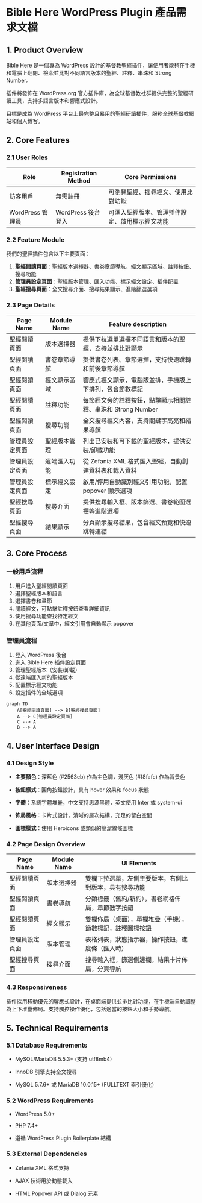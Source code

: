 # Bible Here WordPress Plugin 產品需求文檔

## 1. Product Overview

Bible Here 是一個專為 WordPress 設計的基督教聖經插件，讓使用者能夠在手機和電腦上翻閱、檢索並比對不同語言版本的聖經、註釋、串珠和 Strong Number。

插件將發佈在 WordPress.org 官方插件庫，為全球基督教社群提供完整的聖經研讀工具，支持多語言版本和響應式設計。

目標是成為 WordPress 平台上最完整且易用的聖經研讀插件，服務全球基督教網站和個人博客。

## 2. Core Features

### 2.1 User Roles

| Role          | Registration Method | Core Permissions        |
| ------------- | ------------------- | ----------------------- |
| 訪客用戶          | 無需註冊                | 可瀏覽聖經、搜尋經文、使用比對功能       |
| WordPress 管理員 | WordPress 後台登入      | 可匯入聖經版本、管理插件設定、啟用標示經文功能 |

### 2.2 Feature Module

我們的聖經插件包含以下主要頁面：

1. **聖經閱讀頁面**：聖經版本選擇器、書卷章節導航、經文顯示區域、註釋按鈕、搜尋功能
2. **管理員設定頁面**：聖經版本管理、匯入功能、標示經文設定、插件配置
3. **聖經搜尋頁面**：全文搜尋介面、搜尋結果顯示、進階篩選選項

### 2.3 Page Details

| Page Name | Module Name | Feature description                   |
| --------- | ----------- | ------------------------------------- |
| 聖經閱讀頁面    | 版本選擇器       | 提供下拉選單選擇不同語言和版本的聖經，支持並排比對顯示           |
| 聖經閱讀頁面    | 書卷章節導航      | 提供書卷列表、章節選擇，支持快速跳轉和前後章節導航             |
| 聖經閱讀頁面    | 經文顯示區域      | 響應式經文顯示，電腦版並排，手機版上下排列，包含節數標記          |
| 聖經閱讀頁面    | 註釋功能        | 每節經文旁的註釋按鈕，點擊顯示相關註釋、串珠和 Strong Number |
| 聖經閱讀頁面    | 搜尋功能        | 全文搜尋經文內容，支持關鍵字高亮和結果導航                 |
| 管理員設定頁面   | 聖經版本管理      | 列出已安裝和可下載的聖經版本，提供安裝/卸載功能              |
| 管理員設定頁面   | 遠端匯入功能      | 從 Zefania XML 格式匯入聖經，自動創建資料表和載入資料     |
| 管理員設定頁面   | 標示經文設定      | 啟用/停用自動識別經文引用功能，配置 popover 顯示選項       |
| 聖經搜尋頁面    | 搜尋介面        | 提供搜尋輸入框、版本篩選、書卷範圍選擇等進階選項              |
| 聖經搜尋頁面    | 結果顯示        | 分頁顯示搜尋結果，包含經文預覽和快速跳轉連結                |

## 3. Core Process

### 一般用戶流程

1. 用戶進入聖經閱讀頁面
2. 選擇聖經版本和語言
3. 選擇書卷和章節
4. 閱讀經文，可點擊註釋按鈕查看詳細資訊
5. 使用搜尋功能查找特定經文
6. 在其他頁面/文章中，經文引用會自動顯示 popover

### 管理員流程

1. 登入 WordPress 後台
2. 進入 Bible Here 插件設定頁面
3. 管理聖經版本（安裝/卸載）
4. 從遠端匯入新的聖經版本
5. 配置標示經文功能
6. 設定插件的全域選項

```mermaid
graph TD
    A[聖經閱讀頁面] --> B[聖經搜尋頁面]
    A --> C[管理員設定頁面]
    C --> A
    B --> A
```

## 4. User Interface Design

### 4.1 Design Style

* **主要顏色**：深藍色 (#2563eb) 作為主色調，淺灰色 (#f8fafc) 作為背景色

* **按鈕樣式**：圓角按鈕設計，具有 hover 效果和 focus 狀態

* **字體**：系統字體堆疊，中文支持思源黑體，英文使用 Inter 或 system-ui

* **佈局風格**：卡片式設計，清晰的層次結構，充足的留白空間

* **圖標樣式**：使用 Heroicons 或類似的簡潔線條圖標

### 4.2 Page Design Overview

| Page Name | Module Name | UI Elements                   |
| --------- | ----------- | ----------------------------- |
| 聖經閱讀頁面    | 版本選擇器       | 雙欄下拉選單，左側主要版本，右側比對版本，具有搜尋功能   |
| 聖經閱讀頁面    | 書卷導航        | 分類標籤（舊約/新約），書卷網格佈局，章節數字按鈕     |
| 聖經閱讀頁面    | 經文顯示        | 雙欄佈局（桌面），單欄堆疊（手機），節數標記，註釋圖標按鈕 |
| 管理員設定頁面   | 版本管理        | 表格列表，狀態指示器，操作按鈕，進度條（匯入時）      |
| 聖經搜尋頁面    | 搜尋介面        | 搜尋輸入框，篩選側邊欄，結果卡片佈局，分頁導航       |

### 4.3 Responsiveness

插件採用移動優先的響應式設計，在桌面端提供並排比對功能，在手機端自動調整為上下堆疊佈局。支持觸控操作優化，包括適當的按鈕大小和手勢導航。

## 5. Technical Requirements

### 5.1 Database Requirements

* MySQL/MariaDB 5.5.3+ (支持 utf8mb4)

* InnoDB 引擎支持全文搜尋

* MySQL 5.7.6+ 或 MariaDB 10.0.15+ (FULLTEXT 索引優化)

### 5.2 WordPress Requirements

* WordPress 5.0+

* PHP 7.4+

* 遵循 WordPress Plugin Boilerplate 結構

### 5.3 External Dependencies

* Zefania XML 格式支持

* AJAX 技術用於動態載入

* HTML Popover API 或 Dialog 元素

